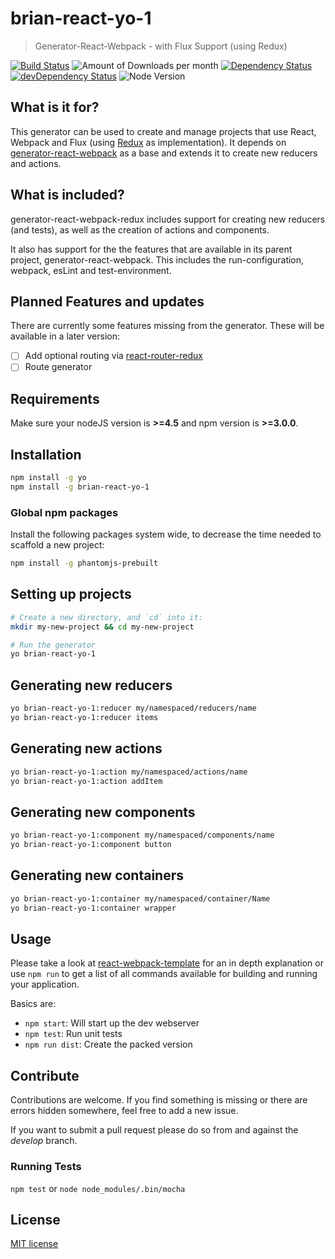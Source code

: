 # brian-react-yo-1
> Generator-React-Webpack - with Flux Support (using Redux)

[![Build Status](https://travis-ci.org/stylesuxx/generator-react-webpack-redux.svg?branch=master)](https://travis-ci.org/stylesuxx/generator-react-webpack-redux) ![Amount of Downloads per month](https://img.shields.io/npm/dm/generator-react-webpack-redux.svg "Amount of Downloads") [![Dependency Status](https://david-dm.org/stylesuxx/generator-react-webpack-redux.svg)](https://david-dm.org/stylesuxx/generator-react-webpack-redux) [![devDependency Status](https://david-dm.org/stylesuxx/generator-react-webpack-redux/dev-status.svg)](https://david-dm.org/stylesuxx/generator-react-webpack-redux?type=dev) ![Node Version](https://img.shields.io/node/v/generator-react-webpack-redux.svg "Node Version")

## What is it for?
This generator can be used to create and manage projects that use React, Webpack and Flux (using [Redux](https://github.com/rackt/redux) as implementation). It depends on [generator-react-webpack](https://github.com/newtriks/generator-react-webpack) as a base and extends it to create new reducers and actions.

## What is included?
generator-react-webpack-redux includes support for creating new reducers (and tests), as well as the creation of actions and components.

It also has support for the the features that are available in its parent project, generator-react-webpack. This includes the run-configuration, webpack, esLint and test-environment.

## Planned Features and updates
There are currently some features missing from the generator. These will be available in a later version:

- [ ] Add optional routing via [react-router-redux](https://github.com/rackt/react-router-redux)
- [ ] Route generator

## Requirements
Make sure your nodeJS version is **>=4.5** and npm  version is **>=3.0.0**.

## Installation
```bash
npm install -g yo
npm install -g brian-react-yo-1
```

### Global npm packages
Install the following packages system wide, to decrease the time needed to scaffold a new project:
```bash
npm install -g phantomjs-prebuilt
```

## Setting up projects
```bash
# Create a new directory, and `cd` into it:
mkdir my-new-project && cd my-new-project

# Run the generator
yo brian-react-yo-1
```

## Generating new reducers
```bash
yo brian-react-yo-1:reducer my/namespaced/reducers/name
yo brian-react-yo-1:reducer items
```

## Generating new actions
```bash
yo brian-react-yo-1:action my/namespaced/actions/name
yo brian-react-yo-1:action addItem
```

## Generating new components
```bash
yo brian-react-yo-1:component my/namespaced/components/name
yo brian-react-yo-1:component button
```

## Generating new containers
```bash
yo brian-react-yo-1:container my/namespaced/container/Name
yo brian-react-yo-1:container wrapper
```

## Usage
Please take a look at [react-webpack-template](https://github.com/weblogixx/react-webpack-template) for an in depth explanation or use `npm run` to get a list of all commands available for building and running your application.

Basics are:
- `npm start`: Will start up the dev webserver
- `npm test`: Run unit tests
- `npm run dist`: Create the packed version

## Contribute
Contributions are welcome. If you find something is missing or there are errors hidden somewhere, feel free to add a new issue.

If you want to submit a pull request please do so from and against the *develop* branch.

### Running Tests
`npm test` or `node node_modules/.bin/mocha`

## License
[MIT license](http://opensource.org/licenses/MIT)

